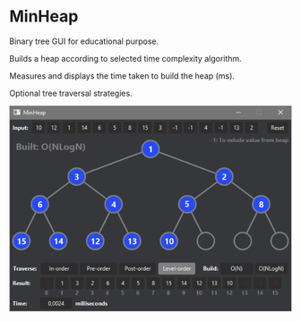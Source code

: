 # MinHeap
Binary tree GUI for educational purpose.

Builds a heap according to selected time complexity algorithm. 

Measures and displays the time taken to build the heap (ms).

Optional tree traversal strategies.

<img src="./image.png " width="620">
